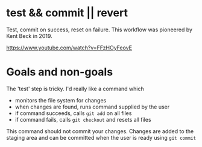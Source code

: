# test && commit || revert

Test, commit on success, reset on failure. This workflow was pioneered by Kent Beck in 2019.

https://www.youtube.com/watch?v=FFzHOyFeovE

# Goals and non-goals

The 'test' step is tricky. I'd really like a command which
- monitors the file system for changes
- when changes are found, runs command supplied by the user
- if command succeeds, calls `git add` on all files
- if command fails, calls `git checkout` and resets all files

This command should not commit your changes. Changes are added to the staging area and can be
committed when the user is ready using `git commit`
